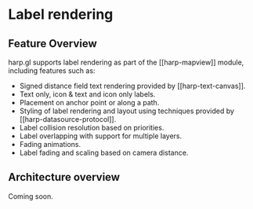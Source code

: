 # Label rendering

## Feature Overview

harp.gl supports label rendering as part of the [[harp-mapview]] module, including features such as:

* Signed distance field text rendering provided by [[harp-text-canvas]].
* Text only, icon & text and icon only labels.
* Placement on anchor point or along a path.
* Styling of label rendering and layout using techniques provided by [[harp-datasource-protocol]].
* Label collision resolution based on priorities.
* Label overlapping with support for multiple layers.
* Fading animations.
* Label fading and scaling based on camera distance.

## Architecture overview

Coming soon.
